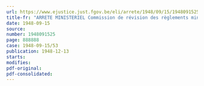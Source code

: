 ```yaml
---
url: https://www.ejustice.just.fgov.be/eli/arrete/1948/09/15/1948091525/justel
title-fr: "ARRETE MINISTERIEL Commission de révision des règlements miniers"
date: 1948-09-15
source:
number: 1948091525
page: 888888
case: 1948-09-15/53
publication: 1948-12-13
starts:
modifies:
pdf-original:
pdf-consolidated:
---
```



